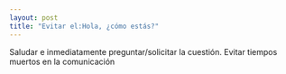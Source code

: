 ```yaml
---
layout: post
title: "Evitar el:Hola, ¿cómo estás?"
---
```

Saludar e inmediatamente<!--more--> preguntar/solicitar la cuestión. Evitar tiempos muertos en la comunicación